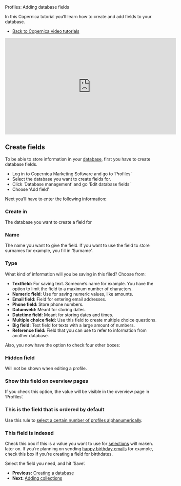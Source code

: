 Profiles: Adding database fields

In this Copernica tutorial you’ll learn how to create and add fields to
your database.

-   [Back to Copernica video
    tutorials](http://www.copernica.com/en/support/video-tutorials "Video tutorials")

<iframe width="560" height="315" src="https://www.youtube.com/embed/_8glH_Cxe9M" frameborder="0" allowfullscreen="allowfullscreen">  </iframe>

Create fields
-------------

To be able to store information in your
[database](http://www.copernica.com/en/support/video-tutorials/profiles-creating-a-database),
first you have to create database fields.

-   Log in to Copernica Marketing Software and go to ‘Profiles’
-   Select the database you want to create fields for.
-   Click ‘Database management’ and go ‘Edit database fields’
-   Choose ‘Add field’

Next you’ll have to enter the following information:

### Create in

The database you want to create a field for

### Name

The name you want to give the field. If you want to use the field to
store surnames for example, you fill in ‘Surname’.

### Type

What kind of information will you be saving in this filed? Choose from:

-   **Textfield:** For saving text. Someone’s name for example. You have
    the option to limit the field to a maximum number of characters.
-   **Numeric field:** Use for saving numeric values, like amounts.
-   **Email field:** Field for entering email addresses.
-   **Phone field:** Store phone numbers.
-   **Datumveld:** Meant for storing dates.
-   **Datetime field:** Meant for storing dates and times.
-   **Multiple choice field:** Use this field to create multiple choice
    questions.
-   **Big field:** Text field for texts with a large amount of numbers.
-   **Reference field:** Field that you can use to refer to information
    from another database.

Also, you now have the option to check four other boxes:

### Hidden field

Will not be shown when editing a profile.

### Show this field on overview pages

If you check this option, the value will be visible in the overview page
in ‘Profiles’.

### This is the field that is ordered by default

Use this rule to [select a certain number of profiles
alphanumerically](http://www.copernica.com/en/support/sorting-and-selecting-profiles-in-a-database-or-collection).

### This field is indexed

Check this box if this is a value you want to use for
[selections](http://www.copernica.com/en/support/video-tutorials/profiles-selections)
wilt maken. later on. If you’re planning on sending [happy birthday
emails](http://www.copernica.com/nl/ondersteuning/selectieconditie-check-op-datum)
for example, check this box if you’re creating a field for birthdates.

Select the field you need, and hit ‘Save’.

-   **Previous:** [Creating a
    database](http://www.copernica.com/en/support/video-tutorials/profiles-creating-a-database "Profiles: Creating a database")
-   **Next:** [Adding
    collections](http://www.copernica.com/en/support/video-tutorials/profiles-adding-collections "Profiles: adding collections")


